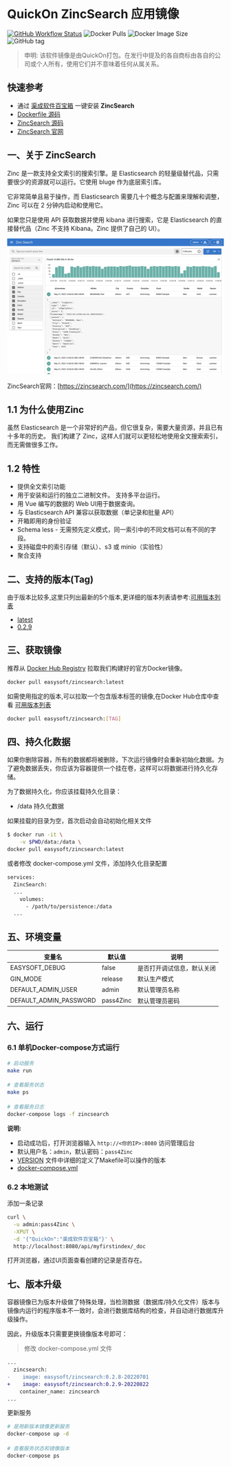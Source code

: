 <!-- 该文档是模板生成，手动修改的内容会被覆盖，详情参见：https://github.com/quicklyon/template-toolkit -->
# QuickOn ZincSearch 应用镜像

[![GitHub Workflow Status](https://github.com/quicklyon/zincsearch-docker/actions/workflows/docker.yml/badge.svg)](https://github.com/quicklyon/zincsearch/actions/workflows/docker.yml)
![Docker Pulls](https://img.shields.io/docker/pulls/easysoft/zincsearch?style=flat-square)
![Docker Image Size](https://img.shields.io/docker/image-size/easysoft/zincsearch?style=flat-square)
![GitHub tag](https://img.shields.io/github/v/tag/quicklyon/zincsearch-docker?style=flat-square)

> 申明: 该软件镜像是由QuickOn打包。在发行中提及的各自商标由各自的公司或个人所有，使用它们并不意味着任何从属关系。

## 快速参考

- 通过 [渠成软件百宝箱](https://www.qucheng.com/app-install/install-zincsearch-<number>.html) 一键安装 **ZincSearch**
- [Dockerfile 源码](https://github.com/quicklyon/zincsearch-docker)
- [ZincSearch 源码](https://github.com/zinclabs/zinc)
- [ZincSearch 官网](https://zincsearch.com/)

## 一、关于 ZincSearch

<!-- 这里写应用的【介绍信息】 -->
Zinc 是一款支持全文索引的搜索引擎。是 Elasticsearch 的轻量级替代品，只需要很少的资源就可以运行。它使用 bluge 作为底层索引库。

它非常简单且易于操作，而 Elasticsearch 需要几十个概念与配置来理解和调整，Zinc 可以在 2 分钟内启动和使用它。

如果您只是使用 API 获取数据并使用 kibana 进行搜索，它是 Elasticsearch 的直接替代品（Zinc 不支持 Kibana。Zinc 提供了自己的 UI）。

![screenshots](https://raw.githubusercontent.com/quicklyon/zincsearch-docker/master/.template/screenshot.jpeg)

ZincSearch官网：[https://zincsearch.com/](https://zincsearch.com/)

<!-- 这里写应用的【附加信息】 -->
## 1.1 为什么使用Zinc

虽然 Elasticsearch 是一个非常好的产品，但它很复杂，需要大量资源，并且已有十多年的历史。 我们构建了 Zinc，这样人们就可以更轻松地使用全文搜索索引，而无需做很多工作。

## 1.2 特性

- 提供全文索引功能
- 用于安装和运行的独立二进制文件。 支持多平台运行。
- 用 Vue 编写的数据的 Web UI用于数据查询。
- 与 Elasticsearch API 兼容以获取数据（单记录和批量 API）
- 开箱即用的身份验证
- Schema less - 无需预先定义模式，同一索引中的不同文档可以有不同的字段。
- 支持磁盘中的索引存储（默认）、s3 或 minio（实验性）
- 聚合支持

## 二、支持的版本(Tag)

由于版本比较多,这里只列出最新的5个版本,更详细的版本列表请参考:[可用版本列表](https://hub.docker.com/r/easysoft/zincsearch/tags/)

<!-- 这里是镜像的【Tag】信息，通过命令维护，详情参考：https://github.com/quicklyon/template-toolkit -->
- [latest](https://github.com/zinclabs/zinc/releases)
- [0.2.9](https://github.com/zinclabs/zinc/releases/tag/v0.2.9)

## 三、获取镜像

推荐从 [Docker Hub Registry](https://hub.docker.com/r/easysoft/zincsearch) 拉取我们构建好的官方Docker镜像。

```bash
docker pull easysoft/zincsearch:latest
```

如需使用指定的版本,可以拉取一个包含版本标签的镜像,在Docker Hub仓库中查看 [可用版本列表](https://hub.docker.com/r/easysoft/zincsearch/tags/)

```bash
docker pull easysoft/zincsearch:[TAG]
```

## 四、持久化数据

如果你删除容器，所有的数据都将被删除，下次运行镜像时会重新初始化数据。为了避免数据丢失，你应该为容器提供一个挂在卷，这样可以将数据进行持久化存储。

为了数据持久化，你应该挂载持久化目录：

- /data 持久化数据

如果挂载的目录为空，首次启动会自动初始化相关文件

```bash
$ docker run -it \
    -v $PWD/data:/data \
docker pull easysoft/zincsearch:latest
```

或者修改 docker-compose.yml 文件，添加持久化目录配置

```bash
services:
  ZincSearch:
  ...
    volumes:
      - /path/to/persistence:/data
  ...
```

## 五、环境变量

<!-- 这里写应用的【环境变量信息】 -->
| 变量名           | 默认值        | 说明                             |
| ---------------- | ------------- | -------------------------------- |
| EASYSOFT_DEBUG   | false         | 是否打开调试信息，默认关闭       |
| GIN_MODE   | release         | 默认生产模式       |
| DEFAULT_ADMIN_USER| admin        | 默认管理员名称             |
| DEFAULT_ADMIN_PASSWORD | pass4Zinc | 默认管理员密码 |

## 六、运行

### 6.1 单机Docker-compose方式运行

```bash
# 启动服务
make run

# 查看服务状态
make ps

# 查看服务日志
docker-compose logs -f zincsearch

```

<!-- 这里写应用的【make命令的备注信息】位于文档最后端 -->
**说明:**

- 启动成功后，打开浏览器输入 `http://<你的IP>:8080` 访问管理后台
- 默认用户名：`admin`，默认密码：`pass4Zinc`
- [VERSION](https://github.com/quicklyon/zincsearch-docker/blob/master/VERSION) 文件中详细的定义了Makefile可以操作的版本
- [docker-compose.yml](https://github.com/quicklyon/zincsearch-docker/blob/master/docker-compose.yml)

### 6.2 本地测试

添加一条记录

```bash
curl \
  -u admin:pass4Zinc \
  -XPUT \
  -d '{"QuickOn":"渠成软件百宝箱"}' \
  http://localhost:8080/api/myfirstindex/_doc
```
打开浏览器，通过UI页面查看创建的记录是否存在。

## 七、版本升级

<!-- 这里是应用的【应用升级】信息，通过命令维护，详情参考：https://github.com/quicklyon/doc-toolkit -->
容器镜像已为版本升级做了特殊处理，当检测数据（数据库/持久化文件）版本与镜像内运行的程序版本不一致时，会进行数据库结构的检查，并自动进行数据库升级操作。

因此，升级版本只需要更换镜像版本号即可：

> 修改 docker-compose.yml 文件

```diff
...
  zincsearch:
-    image: easysoft/zincsearch:0.2.8-20220701
+    image: easysoft/zincsearch:0.2.9-20220822
    container_name: zincsearch
...
```

更新服务

```bash
# 是用新版本镜像更新服务
docker-compose up -d

# 查看服务状态和镜像版本
docker-compose ps
```